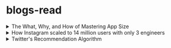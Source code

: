# blogs-read
<details>
  <summary>The What, Why, and How of Mastering App Size</summary>

https://engineering.atspotify.com/2023/11/the-what-why-and-how-of-mastering-app-size/

This was a blog on why app size matters on Spotify’s tech page. They briefed how each PR goes through a CI that checks for the change in the app size. It was really useful and I hope I read more such blogs on a daily basis.

</details>
<details>
  <summary>How Instagram scaled to 14 million users with only 3 engineers</summary>

https://read.engineerscodex.com/p/how-instagram-scaled-to-14-million#:~:text=Instagram%20scaled%20from%200%20to,having%20a%20reliable%20tech%20stack

It was a great read. They stuck with 3 principles – keep things simple, don’t re-invent the wheel, use proven technologies.

</details>
<details>
  <summary>Twitter's Recommendation Algorithm</summary>

  https://blog.twitter.com/engineering/en_us/topics/open-source/2023/twitter-recommendation-algorithm

  The recommendation pipeline consists of 3 stages:
1. Candidate sourcing: Helps in retrieving relevant tweets for a user. Each request filters 1.5k tweets from 100s of millions. In network tweets are those from people you follow and out of network tweets are from those who you don't follow. Candidates are found from these with ~50% from each. In-network tweets are ranked using Real Graph which is a model to predict the engagement between 2 users. Out of network tweets are ranked using social graphs and embedding spaces. Social graphs, as the name suggests, ranks tweets based on people with similar interests. Embedding spaces calculate the similarity between users and user-tweet pairs.
2. Ranking: From the ~1500 candidate sources filtered, ranking is done using a 48M parameter neural network. A tweet score is generated that gives the probability of engagement to that tweet.
3. Heuristics and filters: At this stage, a balanced and diverse feed is made. eg: Tweets from people you blocked are discarded. And finally the results are served along with ads and follow recommendations.

From the blog, I Was able to comprehend how recommendation algorithms work at scale. I've mostly worked with personal projects and now looking at how things work in real world software projects helped me gain a lot of insights and understand the various complexities present.

</details>

